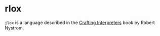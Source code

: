 # rlox

`jlox` is a language described in the [Crafting Interpreters][crafting-interpreters] book by Robert Nystrom.

[crafting-interpreters]: https://craftinginterpreters.com/contents.html
